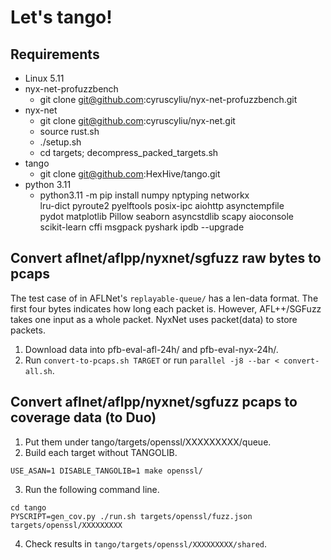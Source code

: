 # Let's tango!

## Requirements

+ Linux 5.11
+ nyx-net-profuzzbench
    - git clone git@github.com:cyruscyliu/nyx-net-profuzzbench.git
+ nyx-net
    - git clone git@github.com:cyruscyliu/nyx-net.git
    - source rust.sh
    - ./setup.sh
    - cd targets; decompress_packed_targets.sh
+ tango
    - git clone git@github.com:HexHive/tango.git
+ python 3.11
    - python3.11 -m pip install numpy nptyping networkx \
      lru-dict pyroute2 pyelftools posix-ipc aiohttp asynctempfile \
      pydot matplotlib Pillow seaborn asyncstdlib scapy aioconsole \
      scikit-learn cffi msgpack pyshark ipdb --upgrade

## Convert aflnet/aflpp/nyxnet/sgfuzz raw bytes to pcaps

The test case of in AFLNet's `replayable-queue/` has a len-data format. The
first four bytes indicates how long each packet is. However, AFL++/SGFuzz takes
one input as a whole packet. NyxNet uses packet(data) to store packets.

1. Download data into pfb-eval-afl-24h/ and pfb-eval-nyx-24h/.
2. Run `convert-to-pcaps.sh TARGET` or run `parallel -j8 --bar < convert-all.sh`.

## Convert aflnet/aflpp/nyxnet/sgfuzz pcaps to coverage data (to Duo)

1. Put them under tango/targets/openssl/XXXXXXXXX/queue.
2. Build each target without TANGOLIB.

```
USE_ASAN=1 DISABLE_TANGOLIB=1 make openssl/
```
3. Run the following command line.

```
cd tango
PYSCRIPT=gen_cov.py ./run.sh targets/openssl/fuzz.json targets/openssl/XXXXXXXXX
```

4. Check results in `tango/targets/openssl/XXXXXXXXX/shared`.
